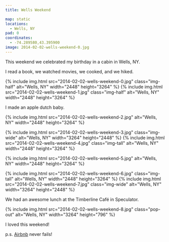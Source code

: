 ```yaml
---
title: Wells Weekend

map: static
locations:
  - Wells, NY
pad: 0
coordinates:
  - -74.289580,43.395900
image: 2014-02-02-wells-weekend-0.jpg
---
```


This weekend we celebrated my birthday in a cabin in Wells, NY.

I read a book, we watched movies, we cooked, and we hiked.

<div class="photos">

{% include img.html src="2014-02-02-wells-weekend-0.jpg" class="img-half" alt="Wells, NY" width="2448" height="3264" %}
{% include img.html src="2014-02-02-wells-weekend-1.jpg" class="img-half" alt="Wells, NY" width="2448" height="3264" %}

</div>

I made an apple dutch baby.

<div class="photos">

{% include img.html src="2014-02-02-wells-weekend-2.jpg" alt="Wells, NY" width="2448" height="3264" %}

{% include img.html src="2014-02-02-wells-weekend-3.jpg" class="img-wide" alt="Wells, NY" width="3264" height="2448" %}
{% include img.html src="2014-02-02-wells-weekend-4.jpg" class="img-tall" alt="Wells, NY" width="2448" height="3264" %}

{% include img.html src="2014-02-02-wells-weekend-5.jpg" alt="Wells, NY" width="2448" height="3264" %}

{% include img.html src="2014-02-02-wells-weekend-6.jpg" class="img-tall" alt="Wells, NY" width="2448" height="3264" %}
{% include img.html src="2014-02-02-wells-weekend-7.jpg" class="img-wide" alt="Wells, NY" width="3264" height="2448" %}

</div>

We had an awesome lunch at the Timberline Café in Speculator.

<div class="photos">

{% include img.html src="2014-02-02-wells-weekend-8.jpg" class="pop-out" alt="Wells, NY" width="3264" height="796" %}

</div>

I loved this weekend!

p.s. [Airbnb](https://www.airbnb.com/) never fails!
